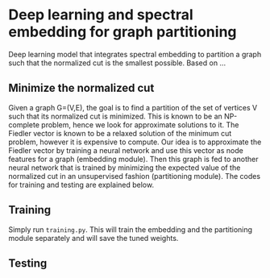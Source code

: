 # Deep learning and spectral embedding for graph partitioning

Deep learning model that integrates spectral embedding to partition a graph such that the normalized cut is the smallest possible. Based on ...

## Minimize the normalized cut

Given a graph G=(V,E), the goal is to find a partition of the set of vertices V such that its normalized cut is minimized. This is known to be an NP-complete problem, hence we look for approximate solutions to it. The Fiedler vector is known to be a relaxed solution of the minimum cut problem, however it is expensive to compute. Our idea is to approximate the Fiedler vector by training a neural network and use this vector as node features for a graph (embedding module). Then this graph is fed to another neural network that is trained by minimizing the expected value of the normalized cut in an unsupervised fashion (partitioning module). The codes for training and testing are explained below.

## Training

Simply run ``training.py``. This will train the embedding and the partitioning module separately and will save the tuned weights.

## Testing




